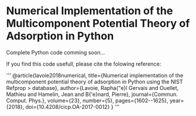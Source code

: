 # Numerical Implementation of the Multicomponent Potential Theory of Adsorption in Python

Complete Python code comming soon...




If you find this code usefull, please cite the folowing reference:

'''
@article{lavoie2018numerical,
    title={Numerical implementation of the multicomponent potential theory of adsorption in Python using the NIST Refprop > database},
    author={Lavoie, Rapha{\"e}l Gervais and Ouellet, Mathieu and Hamelin, Jean and B{\'e}nard, Pierre},
    journal={Commun. Comput. Phys.},
    volume={23},
    number={5},
    pages={1602--1625},
    year={2018},
    doi={10.4208/cicp.OA-2017-0012}
    }
'''
